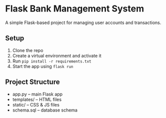 # Flask Bank Management System

A simple Flask-based project for managing user accounts and transactions.

## Setup
1. Clone the repo
2. Create a virtual environment and activate it
3. Run `pip install -r requirements.txt`
4. Start the app using `flask run`

## Project Structure
- app.py – main Flask app
- templates/ – HTML files
- static/ – CSS & JS files
- schema.sql – database schema

